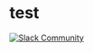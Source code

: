 # test


[![Slack Community](https://fascloudservice.slack.com/badge.svg)](https://fascloudservice.slack.com)
